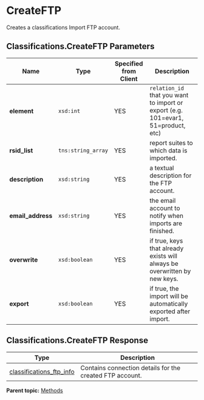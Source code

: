 # CreateFTP

Creates a classifications Import FTP account.

## Classifications.CreateFTP Parameters

|Name|Type|Specified from Client|Description|
|----|----|---------------------|-----------|
| **element** | `xsd:int` | YES | `relation_id` that you want to import or export \(e.g. 101=evar1, 51=product, etc\) |
| **rsid\_list** | `tns:string_array` | YES | report suites to which data is imported. |
| **description** | `xsd:string` | YES | a textual description for the FTP account. |
| **email\_address** | `xsd:string` | YES | the email account to notify when imports are finished. |
| **overwrite** | `xsd:boolean` | YES | if true, keys that already exists will always be overwritten by new keys. |
| **export** | `xsd:boolean` | YES | if true, the import will be automatically exported after import. |

## Classifications.CreateFTP Response

| Type | Description |
|--------|---------------|
| [classifications\_ftp\_info](../data_types/r_classifications_ftp_info.md#) | Contains connection details for the created FTP account. |

**Parent topic:** [Methods](../methods/classifications_methods.md)

